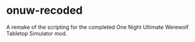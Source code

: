 # onuw-recoded
 A remake of the scripting for the completed One Night Ultimate Werewolf Tabletop Simulator mod.
